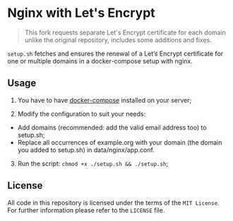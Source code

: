 # Nginx with Let's Encrypt

> This fork requests separate Let's Encrypt certificate for each domain unlike the original repository, includes some additions and fixes.

`setup.sh` fetches and ensures the renewal of a Let’s Encrypt certificate for one or multiple domains in a docker-compose setup with nginx.

## Usage
1. You have to have [docker-compose](https://docs.docker.com/compose/install/#install-compose) installed on your server;

2. Modify the configuration to suit your needs:
- Add domains (recommended: add the valid email address too) to setup.sh;
- Replace all occurrences of example.org with your domain (the domain you added to setup.sh) in data/nginx/app.conf.

3. Run the script: `chmod +x ./setup.sh && ./setup.sh`;

## License
All code in this repository is licensed under the terms of the `MIT License`. For further information please refer to the `LICENSE` file.
